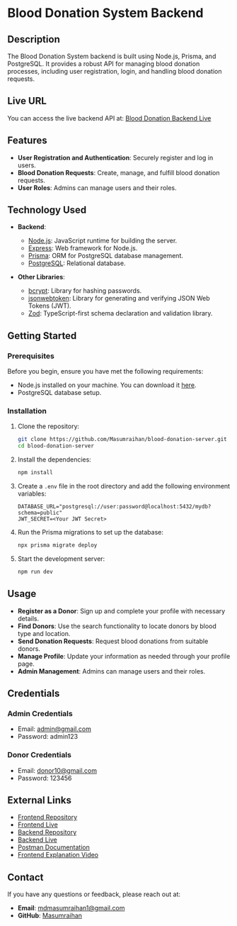 
# Blood Donation System Backend

## Description

The Blood Donation System backend is built using Node.js, Prisma, and PostgreSQL. It provides a robust API for managing blood donation processes, including user registration, login, and handling blood donation requests.

## Live URL

You can access the live backend API at: [Blood Donation Backend Live](https://github.com/Masumraihan/blood-donation-server)

## Features

- **User Registration and Authentication**: Securely register and log in users.
- **Blood Donation Requests**: Create, manage, and fulfill blood donation requests.
- **User Roles**: Admins can manage users and their roles.

## Technology Used

- **Backend**:
  - [Node.js](https://nodejs.org/): JavaScript runtime for building the server.
  - [Express](https://expressjs.com/): Web framework for Node.js.
  - [Prisma](https://www.prisma.io/): ORM for PostgreSQL database management.
  - [PostgreSQL](https://www.postgresql.org/): Relational database.

- **Other Libraries**:
  - [bcrypt](https://www.npmjs.com/package/bcrypt): Library for hashing passwords.
  - [jsonwebtoken](https://www.npmjs.com/package/jsonwebtoken): Library for generating and verifying JSON Web Tokens (JWT).
  - [Zod](https://github.com/colinhacks/zod): TypeScript-first schema declaration and validation library.

## Getting Started

### Prerequisites

Before you begin, ensure you have met the following requirements:

- Node.js installed on your machine. You can download it [here](https://nodejs.org/).
- PostgreSQL database setup.

### Installation

1. Clone the repository:

   ```bash
   git clone https://github.com/Masumraihan/blood-donation-server.git
   cd blood-donation-server
   ```

2. Install the dependencies:

   ```bash
   npm install
   ```

3. Create a `.env` file in the root directory and add the following environment variables:

   ```env
   DATABASE_URL="postgresql://user:password@localhost:5432/mydb?schema=public"
   JWT_SECRET=<Your JWT Secret>
   ```

4. Run the Prisma migrations to set up the database:

   ```bash
   npx prisma migrate deploy
   ```

5. Start the development server:

   ```bash
   npm run dev
   ```

## Usage

- **Register as a Donor**: Sign up and complete your profile with necessary details.
- **Find Donors**: Use the search functionality to locate donors by blood type and location.
- **Send Donation Requests**: Request blood donations from suitable donors.
- **Manage Profile**: Update your information as needed through your profile page.
- **Admin Management**: Admins can manage users and their roles.

## Credentials

### Admin Credentials
- Email: admin@gmail.com
- Password: admin123

### Donor Credentials
- Email: donor10@gmail.com
- Password: 123456

## External Links

- [Frontend Repository](https://github.com/Masumraihan/blood-donation-client)
- [Frontend Live](https://blood-donation-client-rosy.vercel.app/)
- [Backend Repository](https://github.com/Masumraihan/blood-donation-server)
- [Backend Live](https://github.com/Masumraihan/blood-donation-server)
- [Postman Documentation](https://documenter.getpostman.com/view/24929762/2sA35HVznV)
- [Frontend Explanation Video](https://drive.google.com/file/d/1tGPCjEeODCuP8EEnt-tcRyV0YQ5jFuPN/view?usp=sharing)

## Contact

If you have any questions or feedback, please reach out at:

- **Email**: [mdmasumraihan1@gmail.com](mailto:mdmasumraihan1@gmail.com)
- **GitHub**: [Masumraihan](https://github.com/Masumraihan)

